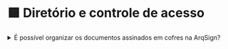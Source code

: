 # 🟪 Diretório e controle de acesso

<details>

<summary>É possível organizar os documentos assinados em cofres na ArqSign?</summary>

Para organizar os documentos você pode acessar um dos tutoriais abaixo:&#x20;

* [Estrutura de diretórios para clientes que ainda não assinaram documentos](../diretorios/documentos/configuracao-de-diretorios-para-clientes-que-ainda-nao-assinaram-documentos.md)
* [Estrutura de diretórios para clientes que já assinaram documentos](../diretorios/documentos/configuracao-de-diretorios-para-clientes-que-ja-assinaram-documentos.md)

ou seguir o passo a passo descrito abaixo:

**Como Criar Estrutura de Diretórios:**&#x20;

1\. Revise as permissões dos usuários deixando somente o seu usuário como Administrador Global o que irá evitar que outros usuários acessem todas as pastas e documentos. Para isso acesse o menu [Administração > Usuários](../administracao/administracao/usuarios.md).

2\. Crie a estrutura de diretórios no menu [Documentos](../diretorios/documentos.md).

3\. Se você já tem documentos na pasta raiz, mova-os para as devidas pastas no menu [Documentos](../diretorios/documentos.md).&#x20;

**Como definir Permissões de acesso aos Diretórios:**&#x20;

1\. Para facilitar, crie grupos de usuários (exemplo: por setores ou funções) no menu [Administração > Grupo de Usuários](../administracao/administracao/grupo-de-usuarios.md), como no exemplo abaixo:

a) Comercial – Gerência (Perfil de Diretórios – Administrador)&#x20;

b) Comercial – Vendedores (Perfil de Diretórios – Colaborador)&#x20;

c) Comercial – Outras funções com função de leitura (Perfil de Diretórios – Leitor)&#x20;

2\. Insira os grupos criados na pasta raiz e habilite permissão de leitura para todos por meio do menu [Documentos > Ações](../diretorios/documentos.md#acoes-individuais-subdiretorios).

3\. Ajuste as permissões das pastas setoriais no menu [Documentos](../diretorios/documentos.md) e selecione a pasta [Ações > Editar permissões; ](../diretorios/documentos.md#acoes-individuais-subdiretorios)

4\. Crie ou edite usuários e ajuste permissões de acesso conforme tabela abaixo. Clique na imagem para ampliar.

<img src="../.gitbook/assets/diretorios13.png" alt="" data-size="original">

**Permissões para Diretórios:**

Somente o Administrador Global da conta terá acesso ao menu de diretórios e por este motivo é tão importante cuidar para que somente pessoas sem restrições de acesso estejam com este perfil. Abaixo algumas das ações permitidas ao Administrador Global no menu Diretórios:&#x20;

**1. Perfil de usuários** – Perfil definido durante a criação do usuário e que designa as ações do usuário na plataforma. Atualmente há duas opções: Remetente de Documentos e Administrador Global.&#x20;

a) Remetente de Documentos – Usuário sem permissão de acesso às funcionalidades de gestão da plataforma.&#x20;

b) Administrador Global – Usuários com permissão de acesso a todas as funcionalidades da plataforma.&#x20;

**2. Perfil de Diretórios** – Perfil que designa a permissão de acesso do usuário ou grupo a Diretórios. Os perfis de diretório podem ser: Administrador, Colaborador e Leitor.&#x20;

a) Administrador – Um usuário ou grupo de usuários com este perfil de diretórios pode consultar e baixar conteúdo, incluir, mover, compartilhar e renomear documentos, excluir ou incluir novas pastas, além de poder mudar permissões de acesso. &#x20;

b) Colaborador – Um usuário ou grupo de usuários com este perfil de diretórios pode consultar e baixar conteúdo, incluir, mover, compartilhar e renomear documentos à pasta a que tem este perfil. &#x20;

c) Leitor – Um usuário ou grupo de usuários com este perfil de diretórios pode apenas consulta e baixar o conteúdo da pasta e documentos. &#x20;

[Clique aqui ](https://youtu.be/FHTsOb1LLSo)e assista ao vídeo explicativo.

</details>
